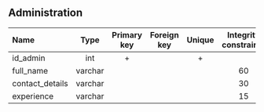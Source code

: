 ## Administration

|Name|Type|Primary key|Foreign key|Unique|Integrity constraints|Null/not null|
|:----|:----:|:-----------:|:-----------:|:------:|:----------------------:|:------:|
|id_admin|int|+| | + | |not null|
|full_name|varchar| | | | 60| not null|
|contact_details|varchar| | | | 30| not null|
|experience|varchar| | | | 15| not null|